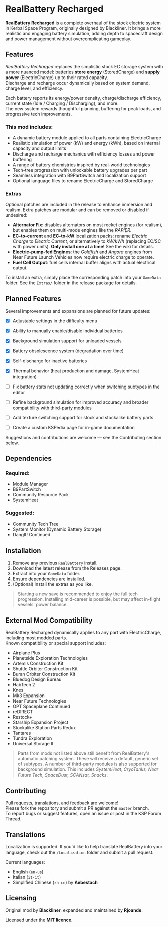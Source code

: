 # RealBattery Recharged

**RealBattery Recharged** is a complete overhaul of the stock electric system in Kerbal Space Program, originally designed by Blackliner. 
It brings a more realistic and engaging battery simulation, adding depth to spacecraft design and power management without overcomplicating gameplay.

## Features

*RealBattery Recharged* replaces the simplistic stock EC storage system with a more nuanced model: batteries **store energy** (StoredCharge) and **supply power** (ElectricCharge) up to their rated capacity.  
Discharge and recharge occur dynamically based on system demand, charge level, and efficiency.

Each battery reports its energy/power density, charge/discharge efficiency, current state (Idle / Charging / Discharging), and more.  
The new system rewards thoughtful planning, buffering for peak loads, and progressive tech improvements.

### This mod includes:
- A dynamic battery module applied to all parts containing ElectricCharge
- Realistic simulation of power (kW) and energy (kWh), based on internal capacity and output limits
- Discharge and recharge mechanics with efficiency losses and power buffering
- A range of battery chemistries inspired by real-world technologies
- Tech-tree progression with unlockable battery upgrades per part
- Seamless integration with B9PartSwitch and localization support
- Optional language files to rename ElectricCharge and StoredCharge

### Extras
Optional patches are included in the release to enhance immersion and realism. Extra patches are modular and can be removed or disabled if undesired:

- **Alternator Fix**: disables alternators on most rocket engines (for realism), but enables them on multi-mode engines like the *RAPIER*.
- **EC-to-current** and **EC-to-kW** localization packs: rename *Electric Charge* to *Electric Current*, or alternatively to *kW/kWh* (replacing EC/SC with power units). **Only install one at a time!** See the wiki for details.
- **Electric-pump-fed Engines**: the *Goldfish* and *Angora* engines from Near Future Launch Vehicles now require electric charge to operate.
- **Fuel Cell Output**: fuel cells internal buffer aligns with actual electrical output.

To install an extra, simply place the corresponding patch into your `GameData` folder. See the `Extras/` folder in the release package for details.

## Planned Features

Several improvements and expansions are planned for future updates:

- [x] Adjustable settings in the difficulty menu
- [x] Ability to manually enable/disable individual batteries
- [x] Background simulation support for unloaded vessels
- [x] Battery obsolescence system (degradation over time)
- [x] Self-discharge for inactive batteries
- [x] Thermal behavior (heat production and damage, SystemHeat integration)
- [ ] Fix battery stats not updating correctly when switching subtypes in the editor
- [ ] Refine background simulation for improved accuracy and broader compatibility with third-party modules  
- [ ] Add texture switching support for stock and stockalike battery parts  
- [ ] Create a custom KSPedia page for in-game documentation


Suggestions and contributions are welcome — see the Contributing section below.

## Dependencies

### Required:
- Module Manager
- B9PartSwitch
- Community Resource Pack
- SystemHeat

### Suggested:
- Community Tech Tree
- System Monitor (Dynamic Battery Storage)
- DangIt! Continued


## Installation

1. Remove any previous `RealBattery` install.
3. Download the latest release from the Releases page.
2. Extract into your `GameData` folder.
4. Ensure dependencies are installed.
5. (Optional) Install the extras as you like.

> Starting a new save is recommended to enjoy the full tech progression. Installing mid-career is possible, but may affect in-flight vessels' power balance.

## External Mod Compatibility

RealBattery Recharged dynamically applies to any part with ElectricCharge, including most modded parts.  
Known compatibility or special support includes:

- Airplane Plus
- Planetside Exploration Technologies
- Artemis Construction Kit
- Shuttle Orbiter Construction Kit
- Buran Orbiter Construction Kit
- Bluedog Design Bureau
- HabTech 2
- Knes
- Mk3 Expansion
- Near Future Technologies
- OPT Spaceplane Continued
- reDIRECT
- Restock+
- Starship Expansion Project 
- Stockalike Station Parts Redux
- Tantares
- Tundra Exploration 
- Universal Storage II

> Parts from mods not listed above still benefit from RealBattery's automatic patching system. These will receive a default, generic set of subtypes. A number of third-party modules is also supported for background simulation. This includes *SystemHeat, CryoTanks, Near Future Tech, SpaceDust, SCANsat, Snacks*.

## Contributing

Pull requests, translations, and feedback are welcome!  
Please fork the repository and submit a PR against the `master` branch.  
To report bugs or suggest features, open an issue or post in the KSP Forum Thread.

## Translations

Localization is supported. If you'd like to help translate RealBattery into your language, check out the `/Localization` folder and submit a pull request.

Current languages:
- English (`en-us`)
- Italian (`it-it`)
- Simplified Chinese (`zh-cn`) by **Aebestach**

## Licensing

Original mod by **Blackliner**, expanded and maintained by **Rjoande**.

Licensed under the **MIT licence**.
